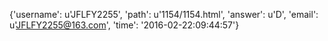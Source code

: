 {'username': u'JFLFY2255', 'path': u'1154/1154.html', 'answer': u'D', 'email': u'JFLFY2255@163.com', 'time': '2016-02-22:09:44:57'}
